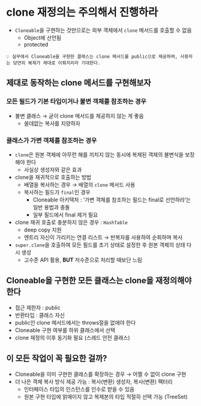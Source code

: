 # clone 재정의는 주의해서 진행하라

- `Cloneable`을 구현하는 것만으로는 외부 객체에서 `clone` 메서드를 호출할 수 없음
    - Object에 선언됨
    - protected

```
💡 실무에서 Cloneable을 구현한 클래스는 clone 메서드를 public으로 제공하며, 사용자는 당연히 복제가 제대로 이뤄지리라 기대한다.
```

## 제대로 동작하는 clone 메서드를 구현해보자

### 모든 필드가 기본 타입이거나 불변 객체를 참조하는 경우

- 불변 클래스 → 굳이 clone 메서드를 제공하지 않는 게 좋음
    - 쓸데없는 복사를 지양하자

### 클래스가 가변 객체를 참조하는 경우

- `clone`은 원본 객체에 아무런 해를 끼치지 않는 동시에 복제된 객체의 불변식을 보장해야 한다
    - 사실상 생성자와 같은 효과
- clone을 재귀적으로 호출하는 방법
    - 배열을 복사하는 경우 → 배열의 `clone` 메서드 사용
    - 복사하는 필드가 `final`인 경우
        - Cloneable 아키텍처 : ‘가변 객체를 참조하는 필드는 final로 선언하라’는 일반 용법과 충돌
        - 일부 필드에서 final 제거 필요
- clone 재귀 호출로 충분하지 않은 경우 : `HashTable`
    - deep copy 지원
    - 엔트리 자신이 가리키는 연결 리스트 → 반복자를 사용하여 순회하며 복사
- `super.clone`을 호출하여 모든 필드를 초기 상태로 설정한 후 원본 객체의 상태 다시 생성
    - 고수준 API 활용, **BUT** 저수준으로 처리할 때보단 느림

## Cloneable을 구현한 모든 클래스는 clone을 재정의해야 한다

- 접근 제한자 : public
- 반환타입 : 클래스 자신
- public인 clone 메서드에서는 throws절을 없애야 한다
- Cloneable 구현 여부를 하위 클래스에서 선택
- clone 재정의 이후 동기화 필요 (스레드 안전 클래스)

## 이 모든 작업이 꼭 필요한 걸까?

- Cloneable을 이미 구현한 클래스를 확장하는 경우 → 어쩔 수 없이 clone 구현
- 더 나은 객체 복사 방식 제공 가능 : 복사(변환) 생성자, 복사(변환) 팩터리
    - 인터페이스 타입의 인스턴스를 인수로 받을 수 있음
    - 원본 구현 타입에 얽매이지 않고 복제본의 타입 적절히 선택 가능 (TreeSet)